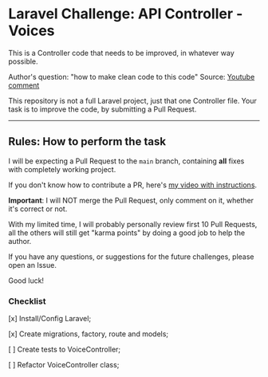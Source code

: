 # Laravel Challenge: API Controller - Voices

This is a Controller code that needs to be improved, in whatever way possible.

Author's question: "how to make clean code to this code"
Source: [Youtube comment](https://www.youtube.com/watch?v=kc8Ks3ElGmM&lc=Ugw_mwNX5Als7nfFvat4AaABAg)

This repository is not a full Laravel project, just that one Controller file.
Your task is to improve the code, by submitting a Pull Request.

---

## Rules: How to perform the task

I will be expecting a Pull Request to the `main` branch, containing **all** fixes with completely working project.

If you don't know how to contribute a PR, here's [my video with instructions](https://www.youtube.com/watch?v=vEcT6JIFji0).

**Important**: I will NOT merge the Pull Request, only comment on it, whether it's correct or not.

With my limited time, I will probably personally review first 10 Pull Requests, all the others will still get "karma points" by doing a good job to help the author.

If you have any questions, or suggestions for the future challenges, please open an Issue.

Good luck!

### Checklist

[x] Install/Config Laravel;

[x] Create migrations, factory, route and models;

[ ] Create tests to VoiceController;

[ ] Refactor VoiceController class;
